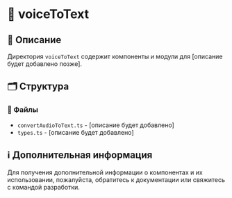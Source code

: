 # 📁 voiceToText

## 📝 Описание
Директория `voiceToText` содержит компоненты и модули для [описание будет добавлено позже].

## 🗂️ Структура

### 📄 Файлы

- `convertAudioToText.ts` - [описание будет добавлено]
- `types.ts` - [описание будет добавлено]

## ℹ️ Дополнительная информация

Для получения дополнительной информации о компонентах и их использовании, пожалуйста, обратитесь к документации или свяжитесь с командой разработки.
